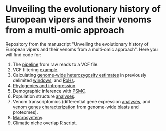 # Unveiling the evolutionary history of European vipers and their venoms from a multi-omic approach

Repository from the manuscript "Unveiling the evolutionary history of European vipers and their venoms from a multi-omic approach".
Here you will find code for:

1. The [pipeline](https://github.com/adtalave/EuropeanVipersGenomics/blob/main/01.from_raw_reads2VCF.md) from raw reads to a VCF file.
2. VCF filtering [example](https://github.com/adtalave/EuropeanVipersGenomics/blob/main/02.VCFfiltering.md).
3. Calculating [genome-wide heterozygosity estimates](https://github.com/adtalave/EuropeanVipersGenomics/blob/main/03.1.heterozygosity_estimates.sh) in previously delimited [windows](https://github.com/adtalave/EuropeanVipersGenomics/blob/main/windows.sh), and [RoHs](https://github.com/adtalave/EuropeanVipersGenomics/blob/main/03.2.RoHs.md).
4. [Phylogenies and introgression](https://github.com/adtalave/EuropeanVipersGenomics/blob/main/04.phylogenies.md).
5. Demographic inference with [PSMC](https://github.com/adtalave/EuropeanVipersGenomics/blob/main/05.PSMC.md).
6. Population structure [analyses](https://github.com/adtalave/EuropeanVipersGenomics/blob/main/06.population_genomics.md).
7. Venom transcriptomics (differential gene expression [analyses](https://github.com/adtalave/EuropeanVipersGenomics/blob/main/07.1.transcriptomics.md), and [venom genes characterization](https://github.com/adtalave/EuropeanVipersGenomics/blob/main/07.3.toxin_characterization.md) from genome-wide blasts and proteomes).
8. [Macrosynteny](https://github.com/adtalave/EuropeanVipersGenomics/blob/main/08.macrosynteny.md).
9. Climatic niche overlap [R script](https://github.com/adtalave/EuropeanVipersGenomics/blob/main/09.climatic_niche_overlap.R).



